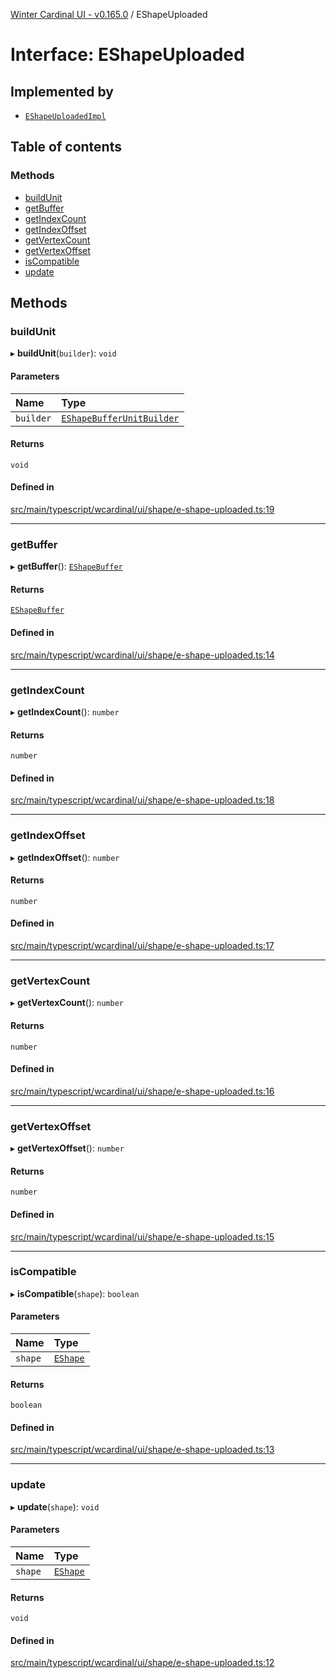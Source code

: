 [Winter Cardinal UI - v0.165.0](../index.md) / EShapeUploaded

# Interface: EShapeUploaded

## Implemented by

- [`EShapeUploadedImpl`](../classes/EShapeUploadedImpl.md)

## Table of contents

### Methods

- [buildUnit](EShapeUploaded.md#buildunit)
- [getBuffer](EShapeUploaded.md#getbuffer)
- [getIndexCount](EShapeUploaded.md#getindexcount)
- [getIndexOffset](EShapeUploaded.md#getindexoffset)
- [getVertexCount](EShapeUploaded.md#getvertexcount)
- [getVertexOffset](EShapeUploaded.md#getvertexoffset)
- [isCompatible](EShapeUploaded.md#iscompatible)
- [update](EShapeUploaded.md#update)

## Methods

### buildUnit

▸ **buildUnit**(`builder`): `void`

#### Parameters

| Name | Type |
| :------ | :------ |
| `builder` | [`EShapeBufferUnitBuilder`](../classes/EShapeBufferUnitBuilder.md) |

#### Returns

`void`

#### Defined in

[src/main/typescript/wcardinal/ui/shape/e-shape-uploaded.ts:19](https://github.com/winter-cardinal/winter-cardinal-ui/blob/v0.165.0/src/main/typescript/wcardinal/ui/shape/e-shape-uploaded.ts#L19)

___

### getBuffer

▸ **getBuffer**(): [`EShapeBuffer`](../classes/EShapeBuffer.md)

#### Returns

[`EShapeBuffer`](../classes/EShapeBuffer.md)

#### Defined in

[src/main/typescript/wcardinal/ui/shape/e-shape-uploaded.ts:14](https://github.com/winter-cardinal/winter-cardinal-ui/blob/v0.165.0/src/main/typescript/wcardinal/ui/shape/e-shape-uploaded.ts#L14)

___

### getIndexCount

▸ **getIndexCount**(): `number`

#### Returns

`number`

#### Defined in

[src/main/typescript/wcardinal/ui/shape/e-shape-uploaded.ts:18](https://github.com/winter-cardinal/winter-cardinal-ui/blob/v0.165.0/src/main/typescript/wcardinal/ui/shape/e-shape-uploaded.ts#L18)

___

### getIndexOffset

▸ **getIndexOffset**(): `number`

#### Returns

`number`

#### Defined in

[src/main/typescript/wcardinal/ui/shape/e-shape-uploaded.ts:17](https://github.com/winter-cardinal/winter-cardinal-ui/blob/v0.165.0/src/main/typescript/wcardinal/ui/shape/e-shape-uploaded.ts#L17)

___

### getVertexCount

▸ **getVertexCount**(): `number`

#### Returns

`number`

#### Defined in

[src/main/typescript/wcardinal/ui/shape/e-shape-uploaded.ts:16](https://github.com/winter-cardinal/winter-cardinal-ui/blob/v0.165.0/src/main/typescript/wcardinal/ui/shape/e-shape-uploaded.ts#L16)

___

### getVertexOffset

▸ **getVertexOffset**(): `number`

#### Returns

`number`

#### Defined in

[src/main/typescript/wcardinal/ui/shape/e-shape-uploaded.ts:15](https://github.com/winter-cardinal/winter-cardinal-ui/blob/v0.165.0/src/main/typescript/wcardinal/ui/shape/e-shape-uploaded.ts#L15)

___

### isCompatible

▸ **isCompatible**(`shape`): `boolean`

#### Parameters

| Name | Type |
| :------ | :------ |
| `shape` | [`EShape`](EShape.md) |

#### Returns

`boolean`

#### Defined in

[src/main/typescript/wcardinal/ui/shape/e-shape-uploaded.ts:13](https://github.com/winter-cardinal/winter-cardinal-ui/blob/v0.165.0/src/main/typescript/wcardinal/ui/shape/e-shape-uploaded.ts#L13)

___

### update

▸ **update**(`shape`): `void`

#### Parameters

| Name | Type |
| :------ | :------ |
| `shape` | [`EShape`](EShape.md) |

#### Returns

`void`

#### Defined in

[src/main/typescript/wcardinal/ui/shape/e-shape-uploaded.ts:12](https://github.com/winter-cardinal/winter-cardinal-ui/blob/v0.165.0/src/main/typescript/wcardinal/ui/shape/e-shape-uploaded.ts#L12)

